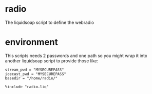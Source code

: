 # radio
The liquidsoap script to define the webradio


# environment
This scripts needs 2 passwords and one path so you might wrap it into another liquidsoap script to provide those like:

```
stream_pwd = "MYSECUREPASS"
icecast_pwd = "MYSECUREPASS"
basedir = "/home/radio/"

%include "radio.liq"
```
